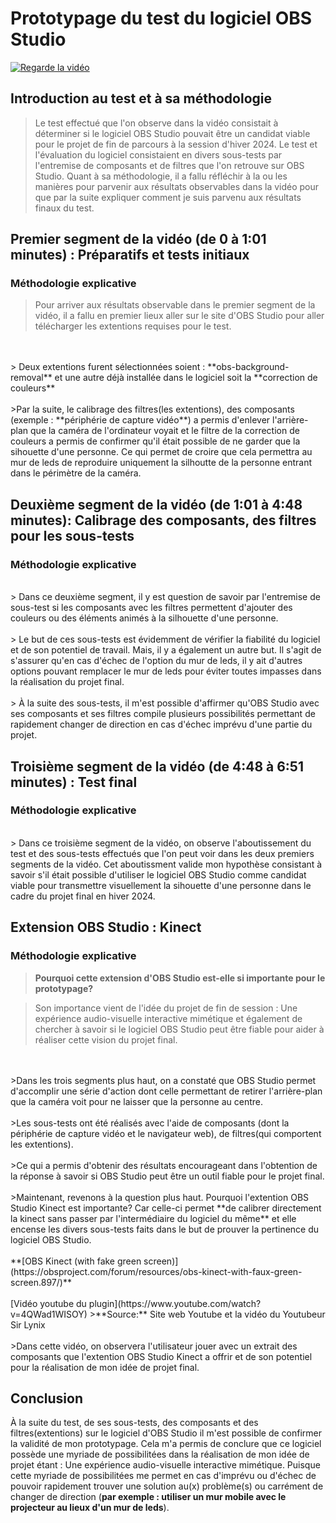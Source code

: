 # Prototypage du test du logiciel OBS Studio

[![Regarde la vidéo](../prototypage/preview.png)](../prototypage/prototypage.mp4)

## Introduction au test et à sa méthodologie

>Le test effectué que l'on observe dans la vidéo consistait à déterminer si le logiciel OBS Studio pouvait être un candidat viable pour le projet de fin de parcours à la session d'hiver 2024. Le test et l'évaluation du logiciel consistaient en divers sous-tests par l'entremise de composants et de filtres que l'on retrouve sur OBS Studio. Quant à sa méthodologie, il a fallu réfléchir à la ou les manières pour parvenir aux résultats observables dans la vidéo pour que par la suite expliquer comment je suis parvenu aux résultats finaux du test.

## Premier segment de la vidéo (de 0 à 1:01 minutes) : Préparatifs et tests initiaux

### Méthodologie explicative

>Pour arriver aux résultats observable dans le premier segment de la vidéo, il a fallu en premier lieux aller sur le site d'OBS Studio pour aller télécharger les extentions requises pour le test.
<br>
<br>
> Deux extentions furent sélectionnées soient : **obs-background-removal** et une autre déjà installée dans le logiciel soit la **correction de couleurs**
<br>
<br>
>Par la suite, le calibrage des filtres(les extentions), des composants (exemple : **périphérie de capture vidéo**) a permis d'enlever l'arrière-plan que la caméra de l'ordinateur voyait et le filtre de la correction de couleurs a permis de confirmer qu'il était possible de ne garder que la sihouette d'une personne. Ce qui permet de croire que cela permettra au mur de leds de reproduire uniquement la silhoutte de la personne entrant dans le périmètre de la caméra.
<br>


## Deuxième segment de la vidéo (de 1:01 à 4:48 minutes): Calibrage des composants, des filtres pour les sous-tests

### Méthodologie explicative
<br>
> Dans ce deuxième segment, il y est question de savoir par l'entremise de sous-test si les composants avec les filtres permettent d'ajouter des couleurs ou des éléments animés à la silhouette d'une personne.
<br>
<br>
> Le but de ces sous-tests est évidemment de vérifier la fiabilité du logiciel et de son potentiel de travail. Mais, il y a également un autre but. Il s'agit de s'assurer qu'en cas d'échec de l'option du mur de leds, il y ait d'autres options pouvant remplacer le mur de leds pour éviter toutes impasses dans la réalisation du projet final.
<br>
<br>
> À la suite des sous-tests, il m'est possible d'affirmer qu'OBS Studio avec ses composants et ses filtres compile plusieurs possibilités permettant de rapidement changer de direction en cas d'échec imprévu d'une partie du projet.

## Troisième segment de la vidéo (de 4:48 à 6:51 minutes) : Test final

### Méthodologie explicative
<br>
> Dans ce troisième segment de la vidéo, on observe l'aboutissement du test et des sous-tests effectués que l'on peut voir dans les deux premiers segments de la vidéo. Cet aboutissment valide mon hypothèse consistant à savoir s'il était possible d'utiliser le logiciel OBS Studio comme candidat viable pour transmettre visuellement la sihouette d'une personne dans le cadre du projet final en hiver 2024.
<br>

## Extension OBS Studio : Kinect

### Méthodologie explicative

>**Pourquoi cette extension d'OBS Studio est-elle si importante pour le prototypage?**

>Son importance vient de l'idée du projet de fin de session : Une expérience audio-visuelle interactive mimétique et également de chercher à savoir si le logiciel OBS Studio peut être fiable pour aider à réaliser cette vision du projet final.
<br>
<br>
>Dans les trois segments plus haut, on a constaté que OBS Studio permet d'accomplir une série d'action dont celle permettant de retirer l'arrière-plan que la caméra voit pour ne laisser que la personne au centre.
<br>
<br>
>Les sous-tests ont été réalisés avec l'aide de composants (dont la périphérie de capture vidéo et le navigateur web), de filtres(qui comportent les extentions).
<br>
<br>
>Ce qui a permis d'obtenir des résultats encourageant dans l'obtention de la réponse à savoir si OBS Studio peut être un outil fiable pour le projet final.
<br>
<br>
>Maintenant, revenons à la question plus haut. Pourquoi l'extention OBS Studio Kinect est importante? Car celle-ci permet **de calibrer directement la kinect sans passer par l'intermédiaire du logiciel du même** et elle encense les divers sous-tests faits dans le but de prouver la pertinence du logiciel OBS Studio. 
<br>
<br>
**[OBS Kinect (with fake green screen)](https://obsproject.com/forum/resources/obs-kinect-with-faux-green-screen.897/)**
<br>
<br>
[Vidéo youtube du plugin](https://www.youtube.com/watch?v=4QWad1WISOY)
>**Source:** Site web Youtube et la vidéo du Youtubeur Sir Lynix
<br>
<br>
>Dans cette vidéo, on observera l'utilisateur jouer avec un extrait des composants que l'extention OBS Studio Kinect a offrir et de son potentiel pour la réalisation de mon idée de projet final.
<br>


## Conclusion

À la suite du test, de ses sous-tests, des composants et des filtres(extentions) sur le logiciel d'OBS Studio il m'est possible de confirmer la validité de mon prototypage. Cela m'a permis de conclure que ce logiciel possède une myriade de possibilitées dans la réalisation de mon idée de projet étant : Une expérience audio-visuelle interactive mimétique. Puisque cette myriade de possibilitées me permet en cas d'imprévu ou d'échec de pouvoir rapidement trouver une solution au(x) problème(s) ou carrément de changer de direction (**par exemple : utiliser un mur mobile avec le projecteur au lieux d'un mur de leds**).  
